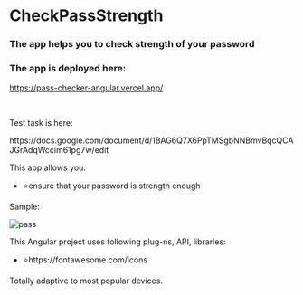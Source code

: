 # CheckPassStrength

### The app helps you to check strength of your password

### The app is deployed here:

https://pass-checker-angular.vercel.app/

<br>
<p>Test task is here:</p>
https://docs.google.com/document/d/1BAG6Q7X6PpTMSgbNNBmvBqcQCAJGrAdqWccim61pg7w/edit

<p>This app allows you:</p>
<ul>
<li>⭐ensure that your password is strength enough</li>
</ul>

<p>Sample:</p>

![pass](https://github.com/user-attachments/assets/619f28bb-7ac2-44bb-a5b5-6f6e77fa8a25)

<p>This Angular project uses following plug-ns, API, libraries:</p>
<ul>
<li>⭐https://fontawesome.com/icons</li>
</ul>

<p>Totally adaptive to most popular devices.</p>
